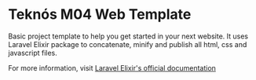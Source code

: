 # Teknós M04 Web Template
Basic project template to help you get started in your next website. It uses Laravel Elixir package to concatenate, minify and publish all html, css and javascript files.

For more information, visit [Laravel Elixir's official documentation](https://laravel.com/docs/5.3/elixir)



